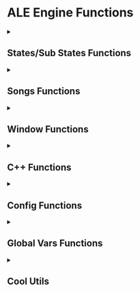 # ALE Engine Functions

<details><summary><h2>States/Sub States Functions</h2></summary>

> Can be used in all types of script!

#### Used to switch to a Script State.

* `switchToScriptState(scriptName, doTransition)`
    - Example: `switchToScriptState(mainMenuState, true)`


> Can only be used in Script States!

#### Used to switch to Specific States.

* `switchToSomeStates(stateName)`
    - Examples: <br/>
        `switchToSomeStates('options.OptionsState')` <br/>
        `switchToSomeStates('gameplay.states.substates.ChartingState')` <br/>
        `switchToSomeStates('gameplay.states.substates.CharacterEditorState')` <br/>
        `switchToSomeStates('gameplay.states.substates.WeekEditorState')` <br/>
        `switchToSomeStates('gameplay.states.substates.MenuCharacterEditorState')` <br/>
        `switchToSomeStates('gameplay.states.substates.DialogueEditorState')` <br/>
        `switchToSomeStates('gameplay.states.substates.DialogueCharacterEditorState')` <br/>
        `switchToSomeStates('gameplay.states.substates.NoteSplashEditorState')`

#### Used to open Specific SubStates.

* `openSomeSubStates(subStateName)`
    - Examples: <br/>
        `openSomeSubStates('substates.GameplayChangersSubstate')`

#### Used to reload/reset the state being edited.

* `resetScriptState(doTransition)`
    - Example: `resetScriptState(true)`

</details>


<details><summary><h2>Songs Functions</h2></summary>

> Can only be used in Script States!
#### Used to load a song.

* `loadSong(song, difficulty, isStoryMode)`
    - Example: `loadSong('test', 'normal', false)`


#### Used to load a playlist/week.

* `loadWeek(songs, difficulties, difficultyNum, isStoryMode)`
    - Example: `loadWeek(['Test', 'Test'], ['Normal', 'Hard'], 0, true)`

</details>


<details><summary><h2>Window Functions</h2></summary>

> Can be used in all types of script!

#### Used to change the position of the window at a certain time.

* `doWindowTweenX(position, duration, ease)`
    - HScript Example: `doWindowTweenX(100, 1, FlxEase.cubeOut)`
    - Lua Example: `doWindowTweenX(100, 1, 'cubeOut')`

* `doWindowTweenY(position, duration, ease)`
    - HScript Example: `doWindowTweenY(50, 1, FlxEase.cubeIn)`
    - Lua Example: `doWindowTweenY(50, 1, 'cubeIn')`


#### Used to change the size of the window at a certain time.

* `doWindowTweenWidth(width, duration, ease)`
    - HScript Example: `doWindowTweenWidth(1000, 1, FlxEase.cubeOut)`
    - Lua Example: `doWindowTweenWidth(1000, 1, 'cubeOut')`

* `doWindowTweenHeight(height, duration, ease)`
    - HScript Example: `doWindowTweenHeight(500, 1, FlxEase.cubeIn)`
    - Lua Example: `doWindowTweenHeight(500, 1, 'cubeIn')`


#### Used to change the position of the window immediately.

* `setWindowX(position)`
    - Example: `setWindowX(100)`

* `setWindowY(position)`
    - Example: `setWindowY(100)`


#### Used to change the size of the window immediately.

* `setWindowWidth(width)`
    - Example: `setWindowWidth(100)`

* `setWindowY(height)`
    - Example: `setWindowWidth(100)`

#### Used to obtain the current position of the window.

* `getWindowX()`
* `getWindowY()`

#### Used to obtain the current size of the window.

* `getWindowWidth()`
* `getWindowHeight()`

</details>

<details><summary><h2>C++ Functions</h2></summary>

> Can be used in all types of script!

#### Used to change the window title.

* `changeTitle(text)`
    - Example: `changeTitle('ALE Engine')`

#### Used to obtain the device RAM.

* `getDeviceRAM()`

#### Used to show a message box.

* `showMessageBox(message, caption, icon)`
    - Examples: </br>
        `showMessageBox('message', 'title', 0x00000010)` <br>
        `showMessageBox('message', 'title', 0x00000020)` <br>
        `showMessageBox('message', 'title', 0x00000030)` <br>
        `showMessageBox('message', 'title', 0x00000040)` <br>

#### Used to change the opacity of the window.

* `setWindowAlpha(alpha)`
    - Example: `setWindowAlpha(0.5)`

#### Used to obtain the current opacity of the window.

* `getWindowAlpha()`

#### Used to change the opacity of the window at a certain time.

* `doWindowTweenAlpha(alpha, duration, ease)`
    - HScript Example: `doWindowTweenAlpha(0.5, 2, FlxEase.cubeOut)`
    - Lua Example: `doWindowTweenAlpha(0.5, 2, 'cubeOut')`

#### Used to change the window border color.

* `setBorderColor(red, green, blue)`
    - Example: `setBorderColor(20, 230, 255)`

#### Used to show the console window.

* `showConsole()`

#### Used to hide the console window.

* `hideConsole()`

#### Used to hide Window's taskbar.

* `hideTaskbar(hide)`
    - Example: `hideTaskbar(true)`

#### Used to obtain the position of the mouse on the computer screen.

* `getCursorX()`
* `getCursorY()`

#### Used to clear the console window content.

* `clearTerminal()`

#### Used to change the console window title.

* `setConsoleTitle()`

#### Used to disable the possibility of closing the console window.

* `disableCloseConsole()`

#### Used to send a Windows notification.

* `sendNotification(title, description)`
    - Example: `sendNotification('For HER', 'I love you :3')`

</details>

<details><summary><h2>Config Functions</h2></summary>

> Can only be used in Script States! (script/states/config/config.hx)

#### Used to Show the FPS Counter.

* `showFPSText()`

</details>

<details><summary><h2>Global Vars Functions</h2></summary>

> Can be used in all types of script!

#### Used to create/change a Global Var.

* `setGlobalVar(id, data)`
    - Example: `setGlobalVar('engineVersion', 'Alpha 2')`

#### Used to obtain data from a Global Var.

* `getGlobalVar(id)`
    - Example: `getGlobalVar('engineVersion')`

#### Used to verify if a Global Var exists.

* `existsGlobalVar(id)`
    - Example: `existsGlobalVar('engineVersion')`

#### Used to verify if a Global Var exists.

* `existsGlobalVar(id)`
    - Example: `existsGlobalVar('engineVersion')`

#### Used to remove a Global Var.

* `removeGlobalVar(id)`
    - Example: `removeGlobalVar('engineVersion')`

</details>

<details><summary><h2>Cool Utils</h2></summary>

> Can be used in all types of script!

#### Used to interpolate smoothly between two values, adjusting for the game's frame rate.

* `fpsLerp(start, ending, ratio)`
    - Example: `fpsLerp(1.25, 1, 0.1)`

#### Used to get the ratio based on the game's frame rate.

* `getFPSRatio(ratio)`
    - Example: `getFPSRatio(0.1)`

</details>